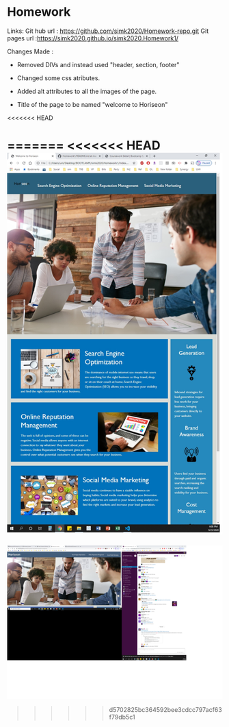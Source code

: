 # Homework

Links: 
Git hub url : https://github.com/simk2020/Homework-repo.git
Git pages url :https://simk2020.github.io/simk2020.Homework1/


Changes Made : 

- Removed DIVs and instead used "header, section, footer"

- Changed some css atributes.

- Added alt attributes to all the images of the page.

- Title of the page to be named "welcome to Horiseon"

<<<<<<< HEAD

=======
<<<<<<< HEAD
![demonstration](./assets/demo.jpg)
=======
![demonstration](./assets/img1.png)
>>>>>> d5702825bc364592bee3cdcc797acf63f79db5c1
